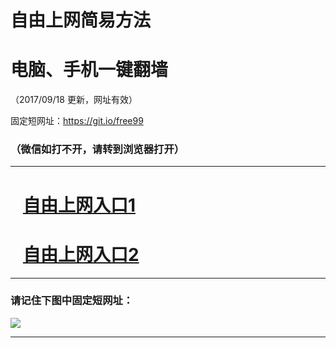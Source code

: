 ﻿# 自由上网简易方法

# 电脑、手机一键翻墙

（2017/09/18 更新，网址有效）

固定短网址：https://git.io/free99

### （微信如打不开，请转到浏览器打开）


***





# &nbsp;&nbsp; <a href="http://ft186615151.fwq-tz1005.info/fwqtz01.html?t=09180016191 " target="_blank">自由上网入口1</a>
# &nbsp;&nbsp; <a href="http://ft3002131220.fwq-tz1006.info/fwqtz02.html?t=091800126880 " target="_blank">自由上网入口2</a>
***

### 请记住下图中固定短网址：

<img src="https://s3-us-west-2.amazonaws.com/fwq-1001/yjfq-20170905okok.png" /> 


***


